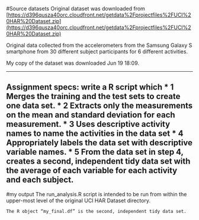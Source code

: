 #Source datasets
Original dataset was downloaded from
[https://d396qusza40orc.cloudfront.net/getdata%2Fprojectfiles%2FUCI%20HAR%20Dataset.zip](https://d396qusza40orc.cloudfront.net/getdata%2Fprojectfiles%2FUCI%20HAR%20Dataset.zip)

Original data collected from the accelerometers from the Samsung Galaxy S smartphone from 30 different subject participants for 6 different activities. 

My copy of the dataset was downloaded Jun 19 18:09.

---
Assignment specs: write a R script which
	  * 1	  Merges the training and the test sets to create one data set.
	  * 2	  Extracts only the measurements on the mean and standard deviation for each measurement.
	  * 3	  Uses descriptive activity names to name the activities in the data set
	  * 4	  Appropriately labels the data set with descriptive variable names.
	  * 5	  From the data set in step 4, creates a second, independent tidy data set with the average of each variable for each activity and each subject.
---
#my output
The run_analysis.R script is intended to be run from within the upper-most level of the original UCI HAR Dataset directory.
```
The R object “my_final.df” is the second, independent tidy data set.
```